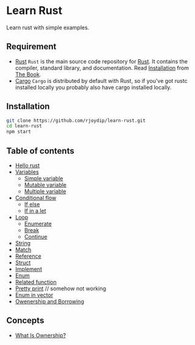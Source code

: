 # Learn Rust

Learn rust with simple examples.

## Requirement

- [Rust](https://github.com/rust-lang/rust)
    `Rust` is the main source code repository for [Rust](https://www.rust-lang.org/en-US/). It contains the compiler, standard library, and documentation. Read [Installation](https://doc.rust-lang.org/book/second-edition/ch01-01-installation.html) from [The Book](https://doc.rust-lang.org/book/index.html).
- [Cargo](https://github.com/rust-lang/cargo)
    `Cargo` is distributed by default with Rust, so if you've got rustc installed locally you probably also have cargo installed locally.

## Installation

```sh
git clone https://github.com/rjoydip/learn-rust.git
cd learn-rust
npm start
```

## Table of contents

- [Hello rust](examples/hello.rs)
- [Variables](examples/var.rs)
    - [Simple variable](examples/var.rs#L4)
    - [Mutable variable](examples/var.rs#L9)
    - [Multiple variable](examples/var.rs#L15)
- [Conditional flow](examples/conditional_flow.rs)
    - [If else](examples/conditional_flow.rs#L1)
    - [If in a let](examples/conditional_flow.rs#L14)
- [Loop](examples/loop.rs)
    - [Enumerate](examples/loop.rs#L26)
    - [Break](examples/loop.rs#L32)
    - [Continue](examples/loop.rs#L67)
- [String](examples/string.rs)
- [Match](examples/match.rs)
- [Reference](exaples/ref.rs)
- [Struct](examples/struct.rs)
- [Implement](examples/implement.rs)
- [Enum](examples/enums.rs)
- [Related function](examples/related_fn.rs)
- [Pretty print](examples/pretty_print.rs) // somehow not working
- [Enum in vector](examples/enum_vector.rs)
- [Owenership and Borrowing](examples/owenership_borrowing.rs)

## Concepts

- [What Is Ownership?](https://doc.rust-lang.org/book/second-edition/ch04-01-what-is-ownership.html#what-is-ownership)
